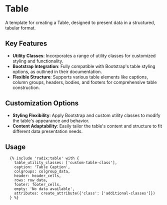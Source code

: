 # Table

A template for creating a Table, designed to present data in a structured, tabular format.

## Key Features

- **Utility Classes**: Incorporates a range of utility classes for customized styling and functionality.
- **Bootstrap Integration**: Fully compatible with Bootstrap's table styling options, as outlined in their documentation.
- **Flexible Structure**: Supports various table elements like captions, column groups, headers, bodies, and footers for comprehensive table construction.

## Customization Options

- **Styling Flexibility**: Apply Bootstrap and custom utility classes to modify the table's appearance and behavior.
- **Content Adaptability**: Easily tailor the table's content and structure to fit different data presentation needs.

## Usage

```twig
  {% include 'radix:table' with {
    table_utility_classes: ['custom-table-class'],
    caption: 'Table Caption',
    colgroups: colgroup_data,
    header: header_cells,
    rows: row_data,
    footer: footer_cells,
    empty: 'No data available',
    attributes: create_attribute({'class': ['additional-classes']})
  } %}
```

